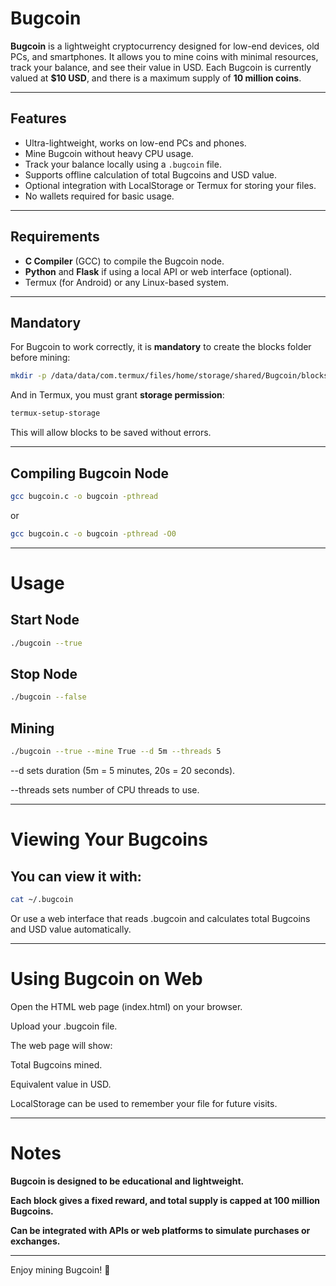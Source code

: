 # Bugcoin

**Bugcoin** is a lightweight cryptocurrency designed for low-end devices, old PCs, and smartphones. It allows you to mine coins with minimal resources, track your balance, and see their value in USD. Each Bugcoin is currently valued at **$10 USD**, and there is a maximum supply of **10 million coins**.

---

## Features

- Ultra-lightweight, works on low-end PCs and phones.
- Mine Bugcoin without heavy CPU usage.
- Track your balance locally using a `.bugcoin` file.
- Supports offline calculation of total Bugcoins and USD value.
- Optional integration with LocalStorage or Termux for storing your files.
- No wallets required for basic usage.

---

## Requirements

- **C Compiler** (GCC) to compile the Bugcoin node.
- **Python** and **Flask** if using a local API or web interface (optional).
- Termux (for Android) or any Linux-based system.

---

## Mandatory

For Bugcoin to work correctly, it is **mandatory** to create the blocks folder before mining:

```bash
mkdir -p /data/data/com.termux/files/home/storage/shared/Bugcoin/blocks
```

And in Termux, you must grant **storage permission**:

```bash
termux-setup-storage
```

This will allow blocks to be saved without errors.

---

## Compiling Bugcoin Node

```bash
gcc bugcoin.c -o bugcoin -pthread
```

or

```bash
gcc bugcoin.c -o bugcoin -pthread -O0
```

---

# Usage

## Start Node

```bash
./bugcoin --true
```

## Stop Node

```bash
./bugcoin --false
```

## Mining

```bash
./bugcoin --true --mine True --d 5m --threads 5
```

--d sets duration (5m = 5 minutes, 20s = 20 seconds).

--threads sets number of CPU threads to use.



---

# Viewing Your Bugcoins

## You can view it with:

```bash
cat ~/.bugcoin
```

Or use a web interface that reads .bugcoin and calculates total Bugcoins and USD value automatically.


---

# Using Bugcoin on Web

Open the HTML web page (index.html) on your browser.

Upload your .bugcoin file.

The web page will show:

Total Bugcoins mined.

Equivalent value in USD.


LocalStorage can be used to remember your file for future visits.



---

# Notes

**Bugcoin is designed to be educational and lightweight.**

**Each block gives a fixed reward, and total supply is capped at 100 million Bugcoins.**

**Can be integrated with APIs or web platforms to simulate purchases or exchanges.**



---

Enjoy mining Bugcoin! 🚀
